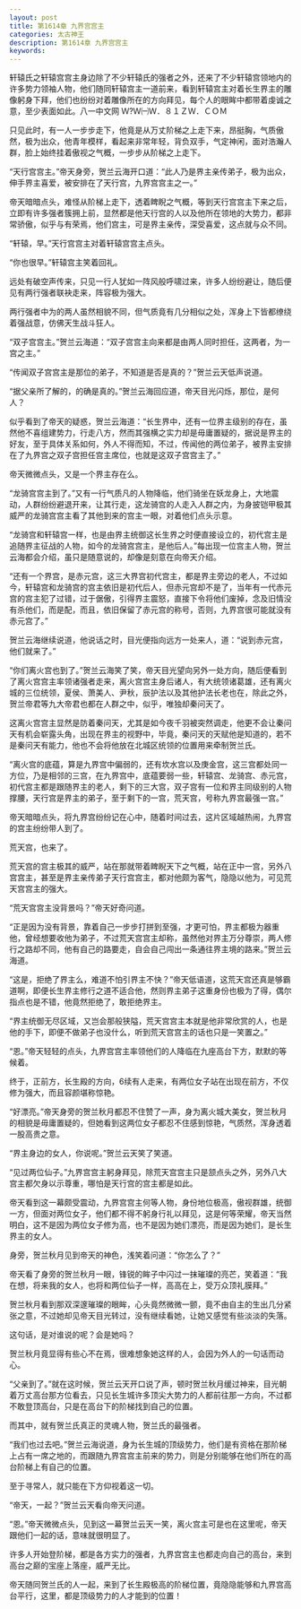 ```yaml
---
layout: post
title: 第1614章 九界宫宫主
categories: 太古神王
description: 第1614章 九界宫宫主
keywords:
---
```


轩辕氏之轩辕宫宫主身边除了不少轩辕氏的强者之外，还来了不少轩辕宫领地内的许多势力领袖人物，他们随同轩辕宫主一道前来，看到轩辕宫主对着长生界主的雕像躬身下拜，他们也纷纷对着雕像所在的方向拜见，每个人的眼眸中都带着虔诚之意，至少表面如此。八一中文网  Ｗ?Ｗ㈠Ｗ．８１ＺＷ．ＣＯＭ

只见此时，有一人一步步走下，他竟是从万丈阶梯之上走下来，昂挺胸，气质傲然，极为出众，他青年模样，看起来非常年轻，背负双手，气定神闲，面对浩瀚人群，脸上始终挂着傲视之气概，一步步从阶梯之上走下。

“天行宫宫主。”帝天身旁，贺兰云海开口道：“此人乃是界主亲传弟子，极为出众，伸手界主喜爱，被安排在了天行宫，九界宫宫主之一。”

帝天暗暗点头，难怪从阶梯上走下，透着睥睨之气概，等到天行宫宫主下来之后，立即有许多强者簇拥上前，显然都是他天行宫的人以及他所在领地的大势力，都非常骄傲，似乎与有荣焉，他们宫主，可是界主亲传，深受喜爱，这点就与众不同。

“轩辕，早。”天行宫宫主对着轩辕宫宫主点头。

“你也很早。”轩辕宫主笑着回礼。

远处有破空声传来，只见一行人犹如一阵风般呼啸过来，许多人纷纷避让，随后便见有两行强者联袂走来，阵容极为强大。

两行强者中为的两人虽然相貌不同，但气质竟有几分相似之处，浑身上下皆都缭绕着强战意，仿佛天生战斗狂人。

“双子宫宫主。”贺兰云海道：“双子宫宫主向来都是由两人同时担任，这两者，为一宫之主。”

“传闻双子宫宫主是那位的弟子，不知道是否是真的？”贺兰云天低声说道。

“据父亲所了解的，的确是真的。”贺兰云海回应道，帝天目光闪烁，那位，是何人？

似乎看到了帝天的疑惑，贺兰云海道：“长生界中，还有一位界主级别的存在，虽然他不喜组建势力，行走八方，然而其强横之实力却是毋庸置疑的，据说是界主的好友，至于具体关系如何，外人不得而知，不过，传闻他的两位弟子，被界主安排在了九界宫之双子宫担任宫主席位，也就是这双子宫宫主了。”

帝天微微点头，又是一个界主存在么。

“龙骑宫宫主到了。”又有一行气质凡的人物降临，他们骑坐在妖龙身上，大地震动，人群纷纷避退开来，让其行走，这龙骑宫的人走入人群之内，为身披铠甲极其威严的龙骑宫宫主看了其他到来的宫主一眼，对着他们点头示意。

“龙骑宫和轩辕宫一样，也是由界主统御这长生界之时便直接设立的，初代宫主是追随界主征战的人物，如今的龙骑宫宫主，是他后人。”每出现一位宫主人物，贺兰云海都会介绍，虽只是随意说的，却像是刻意在向帝天介绍。

“还有一个界宫，是赤元宫，这三大界宫初代宫主，都是界主旁边的老人，不过如今，轩辕宫和龙骑宫的宫主依旧是初代后人，但赤元宫却不是了，当年有一代赤元宫的宫主犯了过错，过于倨傲，引得界主震怒，直接下令将他们废掉，念及旧情没有杀他们，而是配，而且，依旧保留了赤元宫的称号，否则，九界宫很可能就没有赤元宫了。”

贺兰云海继续说道，他说话之时，目光便指向远方一处来人，道：“说到赤元宫，他们就来了。”

“你们离火宫也到了。”贺兰云海笑了笑，帝天目光望向另外一处方向，随后便看到了离火宫宫主率领诸强者走来，离火宫宫主身后诸人，有大统领诸葛雄，还有离火城的三位统领，夏侯、萧美人、尹秋，辰护法以及其他护法长老也在，除此之外，贺兰帝君等九大帝君也都在人群之中，似乎，唯独却秦问天了。

这离火宫宫主显然是防着秦问天，尤其是如今夜千羽被突然调走，他更不会让秦问天有机会崭露头角，出现在界主的视野中，毕竟，秦问天的天赋他是知道的，若不是秦问天有能力，他也不会将他放在北城区统领的位置用来牵制贺兰氏。

“离火宫的底蕴，算是九界宫中偏弱的，还有坎水宫以及庚金宫，这三宫都处同一方位，乃是相邻的三宫，在九界宫中，底蕴要弱一些，轩辕宫、龙骑宫、赤元宫，初代宫主都是跟随界主的老人，剩下的三大宫，双子宫有一位和界主同级别的人物撑腰，天行宫是界主的弟子，至于剩下的一宫，荒天宫，号称九界宫最强一宫。”

帝天暗暗点头，将九界宫纷纷记在心中，随着时间过去，这片区域越热闹，九界宫的宫主纷纷带人到了。

荒天宫，也来了。

荒天宫的宫主极其的威严，站在那就带着睥睨天下之气概，站在正中一宫，另外八宫宫主，甚至是界主亲传弟子天行宫宫主，都对他颇为客气，隐隐以他为，可见荒天宫宫主的强大。

“荒天宫宫主没背景吗？”帝天好奇问道。

“正是因为没有背景，靠着自己一步步打拼到至强，才更可怕，界主都极为器重他，曾经想要收他为弟子，不过荒天宫宫主却称，虽然他对界主万分尊崇，两人修行之路却不同，他有自己的路要走，自会自己闯出一条通往界主境的路来。”贺兰云海道。

“这是，拒绝了界主么，难道不怕引界主不快？”帝天低语道，这荒天宫还真是够霸道啊，即便长生界主修行之道不适合他，然则界主弟子这重身份也极为了得，偶尔指点也是不错，他竟然拒绝了，敢拒绝界主。

“界主统御无尽区域，又岂会那般狭隘，荒天宫宫主本就是他非常欣赏的人，也是他的手下，即便不做弟子也没什么，听到荒天宫宫主的话也只是一笑置之。”

“恩。”帝天轻轻的点头，九界宫宫主率领他们的人降临在九座高台下方，默默的等候着。

终于，正前方，长生殿的方向，6续有人走来，有两位女子站在出现在前方，不仅修为强大，而且容颜堪称惊艳。

“好漂亮。”帝天身旁的贺兰秋月都忍不住赞了一声，身为离火城大美女，贺兰秋月的相貌是毋庸置疑的，但她看到这两位女子都忍不住感到惊艳，气质然，浑身透着一股高贵之意。

“界主身边的女人，你说呢。”贺兰云天笑了笑道。

“见过两位仙子。”九界宫宫主躬身拜见，除荒天宫宫主只是颔点头之外，另外八大宫主都欠身以示尊重，哪怕是天行宫的宫主都是如此。

帝天看到这一幕颇受震动，九界宫宫主何等人物，身份地位极高，傲视群雄，统御一方，但面对两位女子，他们都不得不躬身行礼以拜见，这是何等荣耀，帝天当然明白，这不是因为两位女子修为高，也不是因为她们漂亮，而是因为她们，是长生界主的女人。

身旁，贺兰秋月见到帝天的神色，浅笑着问道：“你怎么了？”

帝天看了身旁的贺兰秋月一眼，锋锐的眸子中闪过一抹璀璨的亮芒，笑着道：“我在想，将来我的女人，也将和两位仙子一样，高高在上，受万众顶礼膜拜。”

贺兰秋月看到那双深邃璀璨的眼眸，心头竟然微微一颤，竟不由自主的生出几分紧张之意，不过她却见帝天目光转过，没有继续看她，让她又感觉有些淡淡的失落。

这句话，是对谁说的呢？会是她吗？

贺兰秋月竟显得有些心不在焉，很难想象她这样的人，会因为外人的一句话而动心。

“父亲到了。”就在这时候，贺兰云天开口说了声，顿时贺兰秋月缓过神来，目光朝着万丈高台那方位看去，只见长生城许多顶尖大势力的人都前往那一方向，不过都不敢登顶高台，只是在高台下的阶梯找到自己的位置。

而其中，就有贺兰氏真正的灵魂人物，贺兰氏的最强者。

“我们也过去吧。”贺兰云海说道，身为长生城的顶级势力，他们是有资格在那阶梯上占有一席之地的，而跟随九界宫宫主前来的势力，则是分别能够在他们所在的高台阶梯上有自己的位置。

至于寻常人，就只能在下方仰视着这一切。

“帝天，一起？”贺兰云天看向帝天问道。

“恩。”帝天微微点头，见到这一幕贺兰云天一笑，离火宫主可是也在这里呢，帝天跟他们一起的话，意味就很明显了。

许多人开始登阶梯，都是各方实力的强者，九界宫宫主也都走向自己的高台，来到高台之巅的宝座上落座，威严无比。

帝天随同贺兰氏的人一起，来到了长生殿极高的阶梯位置，竟隐隐能够和九界宫高台平行，这里，都是顶级势力的人才能到的位置！
